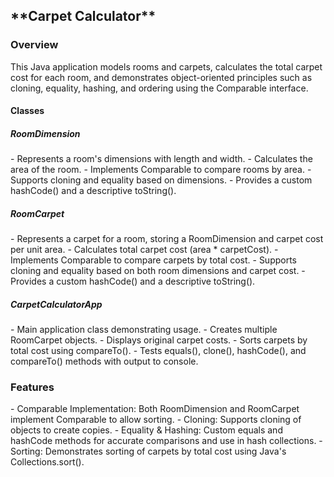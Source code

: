 <h2>**Carpet Calculator**</h2>
<h3>Overview</h3>
This Java application models rooms and carpets, calculates the total carpet cost for each room, and demonstrates object-oriented principles such as cloning, equality, hashing, and ordering using the Comparable interface.
<h4>Classes</h4>
<h5>RoomDimension</h5>
- Represents a room's dimensions with length and width.
- Calculates the area of the room.
- Implements Comparable<RoomDimension> to compare rooms by area.
- Supports cloning and equality based on dimensions.
- Provides a custom hashCode() and a descriptive toString().
<h5>RoomCarpet</h5>
- Represents a carpet for a room, storing a RoomDimension and carpet cost per unit area.
- Calculates total carpet cost (area * carpetCost).
- Implements Comparable<RoomCarpet> to compare carpets by total cost.
- Supports cloning and equality based on both room dimensions and carpet cost.
- Provides a custom hashCode() and a descriptive toString().
<h5>CarpetCalculatorApp</h5>
- Main application class demonstrating usage.
- Creates multiple RoomCarpet objects.
- Displays original carpet costs.
- Sorts carpets by total cost using compareTo().
- Tests equals(), clone(), hashCode(), and compareTo() methods with output to console.

<h3>Features</h3>
- Comparable Implementation: Both RoomDimension and RoomCarpet implement Comparable to allow sorting.
- Cloning: Supports cloning of objects to create copies.
- Equality & Hashing: Custom equals and hashCode methods for accurate comparisons and use in hash collections.
- Sorting: Demonstrates sorting of carpets by total cost using Java's Collections.sort().
